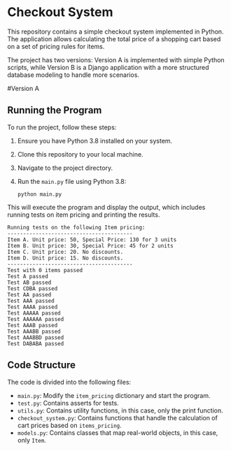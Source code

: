# Checkout System

This repository contains a simple checkout system implemented in Python. The application allows calculating the total price of a shopping cart based on a set of pricing rules for items.

The project has two versions: Version A is implemented with simple Python scripts, while Version B is a Django application with a more structured database modeling to handle more scenarios.

#Version A

## Running the Program

To run the project, follow these steps:

1. Ensure you have Python 3.8 installed on your system.
2. Clone this repository to your local machine.
3. Navigate to the project directory.
4. Run the `main.py` file using Python 3.8:

   ```
   python main.py
   ```
   
This will execute the program and display the output, which includes running tests on item pricing and printing the results.

```
Running tests on the following Item pricing:
----------------------------------------
Item A. Unit price: 50, Special Price: 130 for 3 units
Item B. Unit price: 30, Special Price: 45 for 2 units
Item C. Unit price: 20. No discounts.
Item D. Unit price: 15. No discounts.
----------------------------------------
Test with 0 items passed
Test A passed
Test AB passed
Test CDBA passed
Test AA passed
Test AAA passed
Test AAAA passed
Test AAAAA passed
Test AAAAAA passed
Test AAAB passed
Test AAABB passed
Test AAABBD passed
Test DABABA passed
```

## Code Structure

The code is divided into the following files:

- `main.py`: Modify the `item_pricing` dictionary and start the program.
- `test.py`: Contains asserts for tests.
- `utils.py`: Contains utility functions, in this case, only the print function.
- `checkout_system.py`: Contains functions that handle the calculation of cart prices based on `items_pricing`.
- `models.py`: Contains classes that map real-world objects, in this case, only `Item`.


